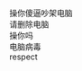 <br>
<br>
<br>
<br>
操你傻逼吵架电脑<br>
请删除电脑<br>
操你吗<br>
电脑病毒<br>
respect<br>
<br>
<br>
<br>
<br>
<br>
<br>
<br>

